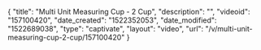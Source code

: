 {
    "title": "Multi Unit Measuring Cup - 2 Cup",
    "description": "",
    "videoid": "157100420",
    "date_created": "1522352053",
    "date_modified": "1522689038",
    "type": "captivate",
    "layout": "video",
    "url": "\/v\/multi-unit-measuring-cup-2-cup\/157100420"
}